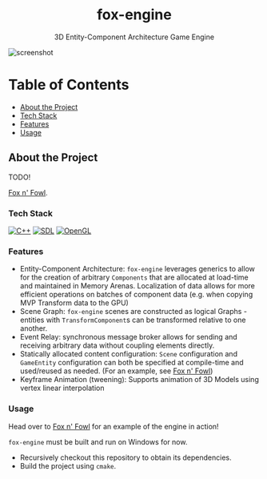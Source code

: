 <div align="center">

  <h1>fox-engine</h1>
  
  <p>
  3D Entity-Component Architecture Game Engine
  </p>

</div>

![screenshot](https://github.com/realchrismartin/fnf/blob/master/img/preview.gif)

# Table of Contents

- [About the Project](#about-the-project)
- [Tech Stack](#tech-stack)
- [Features](#features)
- [Usage](#usage)

## About the Project

TODO!

[Fox n' Fowl](https://github.com/realchrismartin/fox-n-fowl).

### Tech Stack

[![C++](https://img.shields.io/badge/C++-%2300599C.svg?logo=c%2B%2B&logoColor=white)](#)
[![SDL](https://img.shields.io/badge/SDL-blue)](#)
[![OpenGL](https://img.shields.io/badge/OpenGL-blue)](#)

### Features

- Entity-Component Architecture: `fox-engine` leverages generics to allow for the creation of arbitrary `Components` that are allocated at load-time and maintained in Memory Arenas. Localization of data allows for more efficient operations on batches of component data (e.g. when copying MVP Transform data to the GPU)
- Scene Graph: `fox-engine` scenes are constructed as logical Graphs - entities with `TransformComponent`s can be transformed relative to one another.
- Event Relay: synchronous message broker allows for sending and receiving arbitrary data without coupling elements directly.
- Statically allocated content configuration: `Scene` configuration and `GameEntity` configuration can both be specified at compile-time and used/reused as needed. (For an example, see [Fox n' Fowl](https://github.com/realchrismartin/fnf))
- Keyframe Animation (tweening): Supports animation of 3D Models using vertex linear interpolation

### Usage 

Head over to [Fox n' Fowl](https://github.com/realchrismartin/fox-n-fowl) for an example of the engine in action!

`fox-engine` must be built and run on Windows for now. 

- Recursively checkout this repository to obtain its dependencies.
- Build the project using `cmake`.